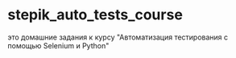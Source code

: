 # stepik_auto_tests_course
это домашние задания к курсу "Автоматизация тестирования с помощью Selenium и Python"
